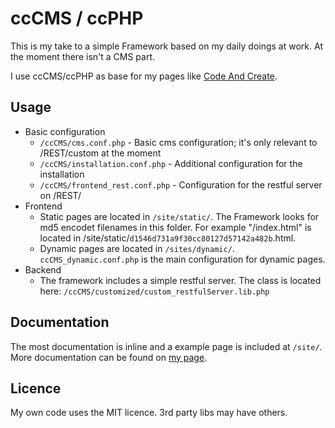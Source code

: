 # ccCMS / ccPHP

This is my take to a simple Framework based on my daily doings at work. At the moment there isn't a CMS part. 

I use ccCMS/ccPHP as base for my pages like [Code And Create](http://codeandcreate.de).

## Usage

* Basic configuration
  * `/ccCMS/cms.conf.php` - Basic cms configuration; it's only relevant to /REST/custom at the moment
  * `/ccCMS/installation.conf.php` - Additional configuration for the installation
  * `/ccCMS/frontend_rest.conf.php` - Configuration for the restful server on /REST/
* Frontend
  * Static pages are located in `/site/static/`. The Framework looks for md5 encodet filenames in this folder. For example "/index.html" is located in /site/static/`d1546d731a9f30cc80127d57142a482b`.html. 
  * Dynamic pages are located in `/sites/dynamic/`. `ccCMS_dynamic.conf.php` is the main configuration for dynamic pages.
* Backend
  * The framework includes a simple restful server. The class is located here: `/ccCMS/customized/custom_restfulServer.lib.php`

## Documentation

The most documentation is inline and a example page is included at `/site/`. More documentation can be found on [my page](http://codeandcreate.de/projekte/projekt,privat_ccPHP).

## Licence

My own code uses the MIT licence. 3rd party libs may have others.